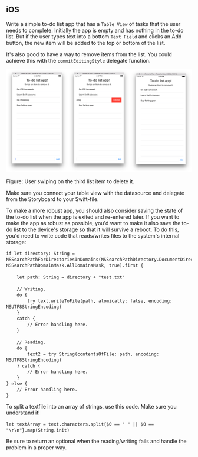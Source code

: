 ## iOS

Write a simple to-do list app that has a `Table View` of tasks that the user needs to complete. Initially the app is empty and has nothing in the to-do list. But if the user types text into a bottom `Text Field` and clicks an Add button, the new item will be added to the top or bottom of the list.

It's also good to have a way to remove items from the list. You could achieve this with the `commitEditingStyle` delegate function. 

![](todo_ios.png)

Figure: User swiping on the third list item to delete it.

Make sure you connect your table view with the datasource and delegate from the Storyboard to your Swift-file. 

To make a more robust app, you should also consider saving the state of the to-do list when the app is exited and re-entered later. If you want to make the app as robust as possible, you'd want to make it also save the to-do list to the device's storage so that it will survive a reboot. To do this, you'd need to write code that reads/writes files to the system's internal storage:

    if let directory: String = NSSearchPathForDirectoriesInDomains(NSSearchPathDirectory.DocumentDirectory, NSSearchPathDomainMask.AllDomainsMask, true).first {
        
        let path: String = directory + "test.txt"
        
        // Writing.
        do {
            try text.writeToFile(path, atomically: false, encoding: NSUTF8StringEncoding)
        }
        catch {
            // Error handling here.
        }
        
        // Reading.
        do {
            text2 = try String(contentsOfFile: path, encoding: NSUTF8StringEncoding)
        } catch {
            // Error handling here.
        }
    } else {
        // Error handling here.
    }

To split a textfile into an array of strings, use this code. Make sure you understand it! 

	let textArray = text.characters.split{$0 == " " || $0 == "\r\n"}.map(String.init)

Be sure to return an optional when the reading/writing fails and handle the problem in a proper way. 
